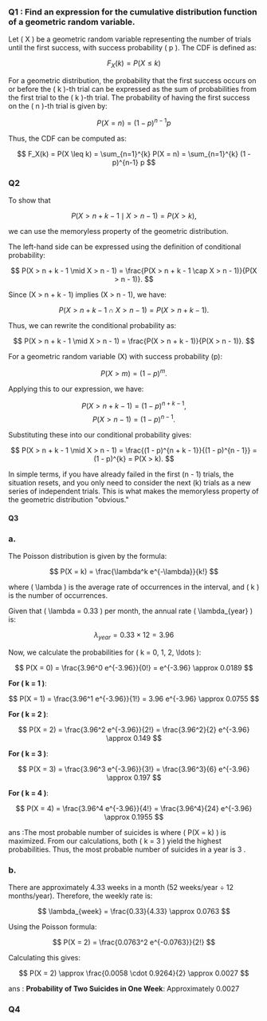 ### Q1 : Find an expression for the cumulative distribution function of a geometric random variable.
Let \( X \) be a geometric random variable representing the number of trials until the first success, with success probability \( p \). The CDF is defined as:

$$ 
F_X(k) = P(X \leq k) 
$$

For a geometric distribution, the probability that the first success occurs on or before the \( k \)-th trial can be expressed as the sum of probabilities from the first trial to the \( k \)-th trial. The probability of having the first success on the \( n \)-th trial is given by:

$$ 
P(X = n) = (1 - p)^{n-1} p 
$$

Thus, the CDF can be computed as:

$$ 
F_X(k) = P(X \leq k) = \sum_{n=1}^{k} P(X = n) = \sum_{n=1}^{k} (1 - p)^{n-1} p 
$$

### Q2

To show that 

$$ 
P(X > n + k - 1 \mid X > n - 1) = P(X > k), 
$$ 

we can use the memoryless property of the geometric distribution.

The left-hand side can be expressed using the definition of conditional probability:

$$ 
P(X > n + k - 1 \mid X > n - 1) = \frac{P(X > n + k - 1 \cap X > n - 1)}{P(X > n - 1)}. 
$$

Since \(X > n + k - 1\) implies \(X > n - 1\), we have:

$$ 
P(X > n + k - 1 \cap X > n - 1) = P(X > n + k - 1). 
$$

Thus, we can rewrite the conditional probability as:

$$ 
P(X > n + k - 1 \mid X > n - 1) = \frac{P(X > n + k - 1)}{P(X > n - 1)}. 
$$

For a geometric random variable \(X\) with success probability \(p\):

$$ 
P(X > m) = (1 - p)^m. 
$$

Applying this to our expression, we have:

$$ 
P(X > n + k - 1) = (1 - p)^{n + k - 1}, 
$$
$$ 
P(X > n - 1) = (1 - p)^{n - 1}. 
$$

Substituting these into our conditional probability gives:

$$ 
P(X > n + k - 1 \mid X > n - 1) = \frac{(1 - p)^{n + k - 1}}{(1 - p)^{n - 1}} = (1 - p)^{k} = P(X > k). 
$$

In simple terms, if you have already failed in the first \(n - 1\) trials, the situation resets, and you only need to consider the next \(k\) trials as a new series of independent trials. This is what makes the memoryless property of the geometric distribution "obvious."

#### Q3

### a.
The Poisson distribution is given by the formula:

$$ 
P(X = k) = \frac{\lambda^k e^{-\lambda}}{k!} 
$$

where \( \lambda \) is the average rate of occurrences in the interval, and \( k \) is the number of occurrences.

Given that \( \lambda = 0.33 \) per month, the annual rate \( \lambda_{year} \) is:

$$ 
\lambda_{year} = 0.33 \times 12 = 3.96 
$$

Now, we calculate the probabilities for \( k = 0, 1, 2, \ldots \):

$$ 
P(X = 0) = \frac{3.96^0 e^{-3.96}}{0!} = e^{-3.96} \approx 0.0189 
$$

**For \( k = 1 \)**:

$$ 
P(X = 1) = \frac{3.96^1 e^{-3.96}}{1!} = 3.96 e^{-3.96} \approx 0.0755
$$

**For \( k = 2 \)**:

$$ 
P(X = 2) = \frac{3.96^2 e^{-3.96}}{2!} = \frac{3.96^2}{2} e^{-3.96} \approx 0.149
$$

**For \( k = 3 \)**:
   
$$ 
P(X = 3) = \frac{3.96^3 e^{-3.96}}{3!} = \frac{3.96^3}{6} e^{-3.96} \approx 0.197 
$$

**For \( k = 4 \)**:

$$ 
P(X = 4) = \frac{3.96^4 e^{-3.96}}{4!} = \frac{3.96^4}{24} e^{-3.96} \approx 0.1955 
$$

ans :The most probable number of suicides is where \( P(X = k) \) is maximized. From our calculations, both \( k = 3 \)  yield the highest probabilities. Thus, the most probable number of suicides in a year is 3 .

### b.

There are approximately 4.33 weeks in a month (52 weeks/year ÷ 12 months/year). Therefore, the weekly rate is:

$$ 
\lambda_{week} = \frac{0.33}{4.33} \approx 0.0763 
$$

Using the Poisson formula:

$$ 
P(X = 2) = \frac{0.0763^2 e^{-0.0763}}{2!} 
$$

Calculating this gives:

$$ 
P(X = 2) \approx \frac{0.0058 \cdot 0.9264}{2} \approx 0.0027 
$$

ans : **Probability of Two Suicides in One Week**: Approximately 0.0027

### Q4


